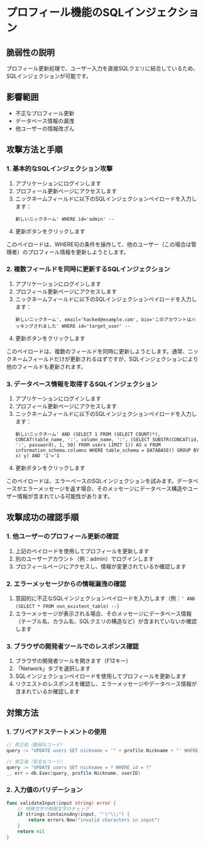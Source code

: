 # プロフィール機能のSQLインジェクション

## 脆弱性の説明
プロフィール更新処理で、ユーザー入力を直接SQLクエリに結合しているため、SQLインジェクションが可能です。

## 影響範囲
- 不正なプロフィール更新
- データベース情報の漏洩
- 他ユーザーの情報改ざん

## 攻撃方法と手順

### 1. 基本的なSQLインジェクション攻撃

1. アプリケーションにログインします
2. プロフィール更新ページにアクセスします
3. ニックネームフィールドに以下のSQLインジェクションペイロードを入力します：
   ```
   新しいニックネーム' WHERE id='admin' --
   ```
4. 更新ボタンをクリックします

このペイロードは、WHERE句の条件を操作して、他のユーザー（この場合は管理者）のプロフィール情報を更新しようとします。

### 2. 複数フィールドを同時に更新するSQLインジェクション

1. アプリケーションにログインします
2. プロフィール更新ページにアクセスします
3. ニックネームフィールドに以下のSQLインジェクションペイロードを入力します：
   ```
   新しいニックネーム', email='hacked@example.com', bio='このアカウントはハッキングされました' WHERE id='target_user' --
   ```
4. 更新ボタンをクリックします

このペイロードは、複数のフィールドを同時に更新しようとします。通常、ニックネームフィールドだけが更新されるはずですが、SQLインジェクションにより他のフィールドも更新されます。

### 3. データベース情報を取得するSQLインジェクション

1. アプリケーションにログインします
2. プロフィール更新ページにアクセスします
3. ニックネームフィールドに以下のSQLインジェクションペイロードを入力します：
   ```
   新しいニックネーム' AND (SELECT 1 FROM (SELECT COUNT(*), CONCAT(table_name, ':', column_name, ':', (SELECT SUBSTR(CONCAT(id, ':', password), 1, 50) FROM users LIMIT 1)) AS x FROM information_schema.columns WHERE table_schema = DATABASE() GROUP BY x) y) AND '1'='1
   ```
4. 更新ボタンをクリックします

このペイロードは、エラーベースのSQLインジェクションを試みます。データベースがエラーメッセージを返す場合、そのメッセージにデータベース構造やユーザー情報が含まれている可能性があります。

## 攻撃成功の確認手順

### 1. 他ユーザーのプロフィール更新の確認

1. 上記のペイロードを使用してプロフィールを更新します
2. 別のユーザーアカウント（例：admin）でログインします
3. プロフィールページにアクセスし、情報が変更されているか確認します

### 2. エラーメッセージからの情報漏洩の確認

1. 意図的に不正なSQLインジェクションペイロードを入力します（例：`' AND (SELECT * FROM non_existent_table) --`）
2. エラーメッセージが表示される場合、そのメッセージにデータベース情報（テーブル名、カラム名、SQLクエリの構造など）が含まれていないか確認します

### 3. ブラウザの開発者ツールでのレスポンス確認

1. ブラウザの開発者ツールを開きます（F12キー）
2. 「Network」タブを選択します
3. SQLインジェクションペイロードを使用してプロフィールを更新します
4. リクエストのレスポンスを確認し、エラーメッセージやデータベース情報が含まれているか確認します

## 対策方法
### 1. プリペアドステートメントの使用
```go
// 修正前（脆弱なコード）
query := "UPDATE users SET nickname = '" + profile.Nickname + "' WHERE id = '" + userID + "'"

// 修正後（安全なコード）
query := "UPDATE users SET nickname = ? WHERE id = ?"
_, err = db.Exec(query, profile.Nickname, userID)
```

### 2. 入力値のバリデーション
```go
func validateInput(input string) error {
    // 特殊文字や制御文字のチェック
    if strings.ContainsAny(input, "'\"\\;") {
        return errors.New("invalid characters in input")
    }
    return nil
}
```
